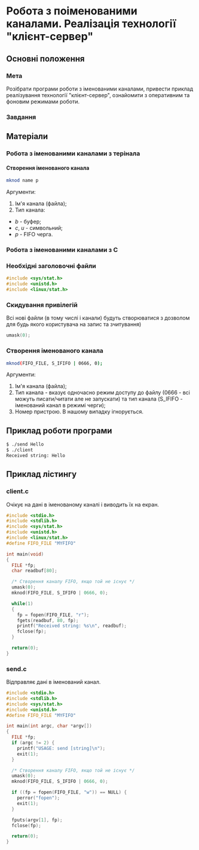 # Робота з поіменованими каналами. Реалізація технології "клієнт-сервер"

## Основні положення

### Мета
Розібрати програми роботи з іменованими кана­лами, привести приклад реалізування технології "клієнт-сервер", ознайомити з оперативним та фоновим режимами роботи.

### Завдання

## Матеріали

### Робота з іменованими каналами з терінала

#### Створення іменованого канала
```bash
mknod name p
```

Аргументи:
1. Ім'я канала (файла);
2. Тип канала:
  - *b* - буфер;
  - *c*, *u* - символьний;
  - *p* - FIFO черга.

### Робота з іменованими каналами з C

### Необхідні заголовочні файли
```c
#include <sys/stat.h>
#include <unistd.h>
#include <linux/stat.h>
```

### Скидування привілегій
Всі нові файли (в тому числі і канали) будуть створюватися з дозволом для будь якого користувача на запис та зчитування)
```c
umask(0);
```

### Створення іменованого канала
```bash
mknod(FIFO_FILE, S_IFIFO | 0666, 0);
```
Аргументи:
1. Ім'я канала (файла);
2. Тип канала - вказує одночасно режим доступу до файлу (0666 - всі можуть писати/читати але не запускати) та тип канала (S_IFIFO - іменований канал в режимі черги);
3. Номер пристрою. В нашому випадку ігнорується.

## Приклад роботи програми
```bash
$ ./send Hello
$ ./client
Received string: Hello
```

## Приклад лістингу

### client.c
Очікує на дані в іменованому каналі і виводить їх на екран.

```c
#include <stdio.h>
#include <stdlib.h>
#include <sys/stat.h>
#include <unistd.h>
#include <linux/stat.h>
#define FIFO_FILE "MYFIFO"

int main(void)
{
  FILE *fp;
  char readbuf[80];

  /* Створення каналу FIFO, якщо той не існує */
  umask(0);
  mknod(FIFO_FILE, S_IFIFO | 0666, 0);

  while(1)
  {
    fp = fopen(FIFO_FILE, "r");
    fgets(readbuf, 80, fp);
    printf("Received string: %s\n", readbuf);
    fclose(fp);
  }

  return(0);
}
```

### send.c
Відправляє дані в іменований канал.

```c
#include <stdio.h>
#include <stdlib.h>
#include <sys/stat.h>
#include <unistd.h>
#define FIFO_FILE "MYFIFO"

int main(int argc, char *argv[])
{
  FILE *fp;
  if (argc != 2) {
    printf("USAGE: send [string]\n");
    exit(1);
  }

  /* Створення каналу FIFO, якщо той не існує */
  umask(0);
  mknod(FIFO_FILE, S_IFIFO | 0666, 0);

  if ((fp = fopen(FIFO_FILE, "w")) == NULL) {
    perror("fopen");
    exit(1);
  }

  fputs(argv[1], fp);
  fclose(fp);

  return(0);
}
```
